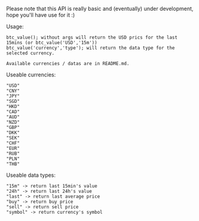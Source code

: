 Please note that this API is really basic and (eventually) under development, hope you'll have use for it :)

Usage:

	btc_value(); without args will return the USD prics for the last 15mins (or btc_value('USD','15m'))
	btc_value('currency','type'); will return the data type for the selected currency.

	Available currencies / datas are in README.md.



Useable currencies:

	"USD"
	"CNY"
	"JPY"
	"SGD"
	"HKD"
	"CAD"
	"AUD"
	"NZD"
	"GBP"
	"DKK"
	"SEK"
	"CHF"
	"EUR"
	"RUB"
	"PLN"
	"THB"

Useable data types:

	"15m" -> return last 15min's value
	"24h" -> return last 24h's value
	"last" -> return last average price
	"buy" -> return buy price
	"sell" -> return sell price
	"symbol" -> return currency's symbol
